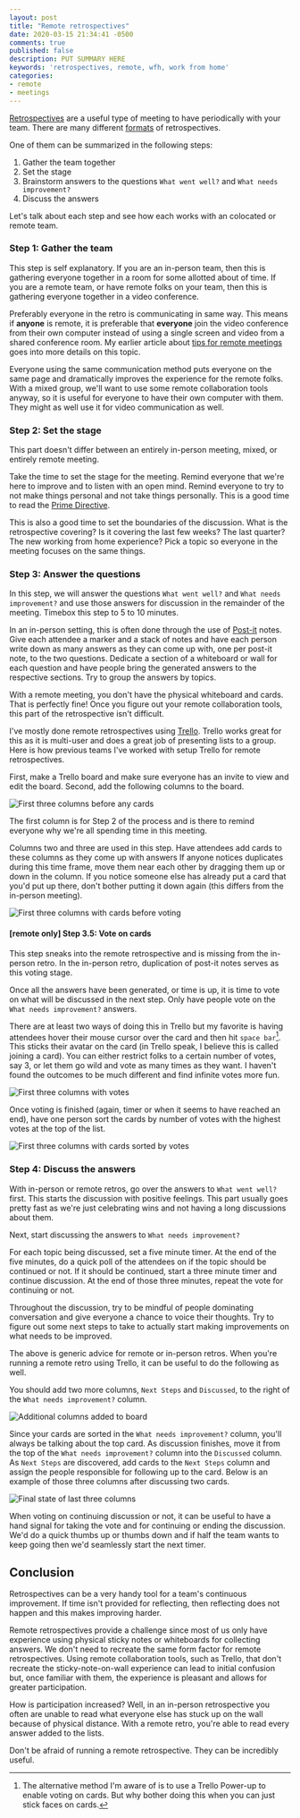 ```yaml
---
layout: post
title: "Remote retrospectives"
date: 2020-03-15 21:34:41 -0500
comments: true
published: false
description: PUT SUMMARY HERE 
keywords: 'retrospectives, remote, wfh, work from home'
categories: 
- remote
- meetings
---
```


[Retrospectives](https://retrospectivewiki.org/index.php?title=Agile_Retrospective_Resource_Wiki) are a useful type of meeting to have periodically with your team.
There are many different [formats](https://retrospectivewiki.org/index.php?title=Retrospective_Plans) of retrospectives.

One of them can be summarized in the following steps:

1. Gather the team together
1. Set the stage
1. Brainstorm answers to the questions `What went well?` and `What needs improvement?`
1. Discuss the answers

Let's talk about each step and see how each works with an colocated or remote team.

### Step 1: Gather the team

This step is self explanatory.
If you are an in-person team, then this is gathering everyone together in a room for some allotted about of time.
If you are a remote team, or have remote folks on your team, then this is gathering everyone together in a video conference.

Preferably everyone in the retro is communicating in same way.
This means if **anyone** is remote, it is preferable that **everyone** join the video conference from their own computer instead of using a single screen and video from a shared conference room.
My earlier article about [tips for remote meetings](/blog/2016/06/28/seven-tips-for-successful-remote-meetings/) goes into more details on this topic.

Everyone using the same communication method puts everyone on the same page and dramatically improves the experience for the remote folks.
With a mixed group, we'll want to use some remote collaboration tools anyway, so it is useful for everyone to have their own computer with them.
They might as well use it for video communication as well.

### Step 2: Set the stage

This part doesn't differ between an entirely in-person meeting, mixed, or entirely remote meeting.

Take the time to set the stage for the meeting.
Remind everyone that we're here to improve and to listen with an open mind.
Remind everyone to try to not make things personal and not take things personally.
This is a good time to read the [Prime Directive](https://retrospectivewiki.org/index.php?title=The_Prime_Directive).

This is also a good time to set the boundaries of the discussion.
What is the retrospective covering?
Is it covering the last few weeks?
The last quarter?
The new working from home experience?
Pick a topic so everyone in the meeting focuses on the same things.

### Step 3: Answer the questions

In this step, we will answer the questions `What went well?` and `What needs improvement?` and use those answers for discussion in the remainder of the meeting. Timebox this step to 5 to 10 minutes.

In an in-person setting, this is often done through the use of [Post-it](https://www.post-it.com/3M/en_US/post-it/products/~/Post-it-Products/Notes/Super-Sticky/?N=4327+5927575+7568222+3294529207+3294857497&rt=r3) notes.
Give each attendee a marker and a stack of notes and have each person write down as many answers as they can come up with, one per post-it note, to the two questions.
Dedicate a section of a whiteboard or wall for each question and have people bring the generated answers to the respective sections.
Try to group the answers by topics.

With a remote meeting, you don't have the physical whiteboard and cards.
That is perfectly fine!
Once you figure out your remote collaboration tools, this part of the retrospective isn't difficult.

I've mostly done remote retrospectives using [Trello](https://trello.com/).
Trello works great for this as it is multi-user and does a great job of presenting lists to a group.
Here is how previous teams I've worked with setup Trello for remote retrospectives.

First, make a Trello board and make sure everyone has an invite to view and edit the board.
Second, add the following columns to the board.

![First three columns before any cards](/images/remote-retros/retros-first-three-columns.png "First three columns before any cards")

The first column is for Step 2 of the process and is there to remind everyone why we're all spending time in this meeting.

Columns two and three are used in this step.
Have attendees add cards to these columns as they come up with answers
If anyone notices duplicates during this time frame, move them near each other by dragging them up or down in the column.
If you notice someone else has already put a card that you'd put up there, don't bother putting it down again (this differs from the in-person meeting).

![First three columns with cards before voting](/images/remote-retros/first-three-before-voting.png)

#### [remote only] Step 3.5: Vote on cards

This step sneaks into the remote retrospective and is missing from the in-person retro.
In the in-person retro, duplication of post-it notes serves as this voting stage.

Once all the answers have been generated, or time is up, it is time to vote on what will be discussed in the next step.
Only have people vote on the `What needs improvement?` answers.

There are at least two ways of doing this in Trello but my favorite is having attendees hover their mouse cursor over the card and then hit `space bar`[^1].
This sticks their avatar on the card (in Trello speak, I believe this is called joining a card).
You can either restrict folks to a certain number of votes, say 3, or let them go wild and vote as many times as they want.
I haven't found the outcomes to be much different and find infinite votes more fun.

[^1]: The alternative method I'm aware of is to use a Trello Power-up to enable voting on cards. But why bother doing this when you can just stick faces on cards.

![First three columns with votes](/images/remote-retros/first-three-columns-with-votes.png)

Once voting is finished (again, timer or when it seems to have reached an end), have one person sort the cards by number of votes with the highest votes at the top of the list.

![First three columns with cards sorted by votes](/images/remote-retros/first-three-columns-votes-sorted.png)

### Step 4: Discuss the answers

With in-person or remote retros, go over the answers to `What went well?` first.
This starts the discussion with positive feelings.
This part usually goes pretty fast as we're just celebrating wins and not having a long discussions about them.

Next, start discussing the answers to `What needs improvement?`

For each topic being discussed, set a five minute timer.
At the end of the five minutes, do a quick poll of the attendees on if the topic should be continued or not.
If it should be continued, start a three minute timer and continue discussion.
At the end of those three minutes, repeat the vote for continuing or not.

Throughout the discussion, try to be mindful of people dominating conversation and give everyone a chance to voice their thoughts.
Try to figure out some next steps to take to actually start making improvements on what needs to be improved.

The above is generic advice for remote or in-person retros.
When you're running a remote retro using Trello, it can be useful to do the following as well.

You should add two more columns, `Next Steps` and `Discussed`, to the right of the `What needs improvement?` column.

![Additional columns added to board](/images/remote-retros/last-three-columns-before-discussion.png)

Since your cards are sorted in the `What needs improvement?` column, you'll always be talking about the top card.
As discussion finishes, move it from the top of the `What needs improvement?` column into the `Discussed` column.
As `Next Steps` are discovered, add cards to the `Next Steps` column and assign the people responsible for following up to the card.
Below is an example of those three columns after discussing two cards.

![Final state of last three columns](/images/remote-retros/final-three-columns-post-discussion.png)

When voting on continuing discussion or not, it can be useful to have a hand signal for taking the vote and for continuing or ending the discussion. We'd do a quick thumbs up or thumbs down and if half the team wants to keep going then we'd seamlessly start the next timer.

## Conclusion

Retrospectives can be a very handy tool for a team's continuous improvement.
If time isn't provided for reflecting, then reflecting does not happen and this makes improving harder.

Remote retrospectives provide a challenge since most of us only have experience using physical sticky notes or whiteboards for collecting answers.
We don't need to recreate the same form factor for remote retrospectives.
Using remote collaboration tools, such as Trello, that don't recreate the sticky-note-on-wall experience can lead to initial confusion but, once familiar with them, the experience is pleasant and allows for greater participation.

How is participation increased?
Well, in an in-person retrospective you often are unable to read what everyone else has stuck up on the wall because of physical distance.
With a remote retro, you're able to read every answer added to the lists.

Don't be afraid of running a remote retrospective.
They can be incredibly useful.
